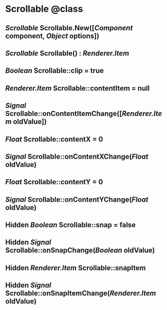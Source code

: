 Scrollable @class
==========

*Scrollable* Scrollable.New([*Component* component, *Object* options])
----------------------------------------------------------------------

*Scrollable* Scrollable() : *Renderer.Item*
-------------------------------------------

*Boolean* Scrollable::clip = true
---------------------------------

*Renderer.Item* Scrollable::contentItem = null
----------------------------------------------

## *Signal* Scrollable::onContentItemChange([*Renderer.Item* oldValue])

*Float* Scrollable::contentX = 0
--------------------------------

## *Signal* Scrollable::onContentXChange(*Float* oldValue)

*Float* Scrollable::contentY = 0
--------------------------------

## *Signal* Scrollable::onContentYChange(*Float* oldValue)

Hidden *Boolean* Scrollable::snap = false
-----------------------------------------

## Hidden *Signal* Scrollable::onSnapChange(*Boolean* oldValue)

Hidden *Renderer.Item* Scrollable::snapItem
-------------------------------------------

## Hidden *Signal* Scrollable::onSnapItemChange(*Renderer.Item* oldValue)

